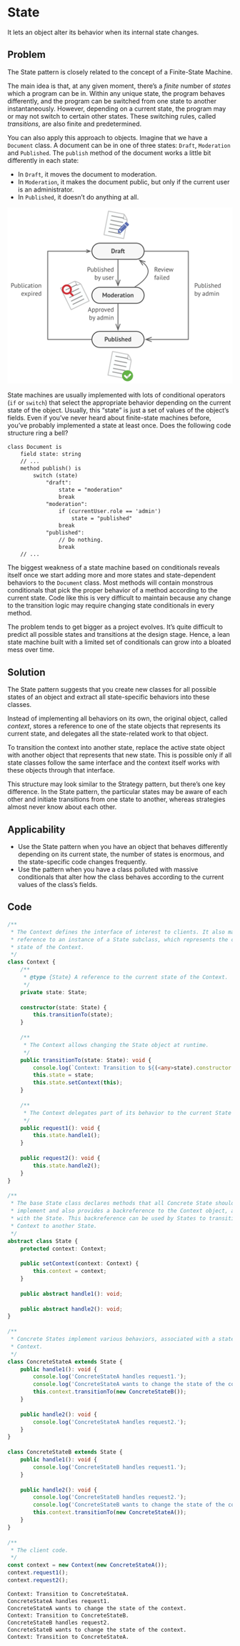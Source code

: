 # State

It lets an object alter its behavior when its internal state changes.

## Problem

The State pattern is closely related to the concept of a Finite-State Machine.

The main idea is that, at any given moment, there’s a  _finite_  number of  _states_  which a program can be in. Within any unique state, the program behaves differently, and the program can be switched from one state to another instantaneously. However, depending on a current state, the program may or may not switch to certain other states. These switching rules, called  _transitions_, are also finite and predetermined.

You can also apply this approach to objects. Imagine that we have a  `Document`  class. A document can be in one of three states:  `Draft`,  `Moderation`  and  `Published`. The  `publish`  method of the document works a little bit differently in each state:

- In  `Draft`, it moves the document to moderation.
- In  `Moderation`, it makes the document public, but only if the current user is an administrator.
- In  `Published`, it doesn’t do anything at all.

![State](../assets/state.png)

State machines are usually implemented with lots of conditional operators (`if` or `switch`) that select the appropriate behavior depending on the current state of the object. Usually, this “state” is just a set of values of the object’s fields. Even if you’ve never heard about finite-state machines before, you’ve probably implemented a state at least once. Does the following code structure ring a bell?

```
class Document is
    field state: string
    // ...
    method publish() is
        switch (state)
            "draft":
                state = "moderation"
                break
            "moderation":
                if (currentUser.role == 'admin')
                    state = "published"
                break
            "published":
                // Do nothing.
                break
    // ...
```

The biggest weakness of a state machine based on conditionals reveals itself once we start adding more and more states and state-dependent behaviors to the `Document` class. Most methods will contain monstrous conditionals that pick the proper behavior of a method according to the current state. Code like this is very difficult to maintain because any change to the transition logic may require changing state conditionals in every method.

The problem tends to get bigger as a project evolves. It’s quite difficult to predict all possible states and transitions at the design stage. Hence, a lean state machine built with a limited set of conditionals can grow into a bloated mess over time.

## Solution

The State pattern suggests that you create new classes for all possible states of an object and extract all state-specific behaviors into these classes.

Instead of implementing all behaviors on its own, the original object, called  _context_, stores a reference to one of the state objects that represents its current state, and delegates all the state-related work to that object.

To transition the context into another state, replace the active state object with another object that represents that new state. This is possible only if all state classes follow the same interface and the context itself works with these objects through that interface.

This structure may look similar to the Strategy pattern, but there’s one key difference. In the State pattern, the particular states may be aware of each other and initiate transitions from one state to another, whereas strategies almost never know about each other.

## Applicability

- Use the State pattern when you have an object that behaves differently depending on its current state, the number of states is enormous, and the state-specific code changes frequently.
- Use the pattern when you have a class polluted with massive conditionals that alter how the class behaves according to the current values of the class’s fields.

## Code

```ts
/**
 * The Context defines the interface of interest to clients. It also maintains a
 * reference to an instance of a State subclass, which represents the current
 * state of the Context.
 */
class Context {
    /**
     * @type {State} A reference to the current state of the Context.
     */
    private state: State;

    constructor(state: State) {
        this.transitionTo(state);
    }

    /**
     * The Context allows changing the State object at runtime.
     */
    public transitionTo(state: State): void {
        console.log(`Context: Transition to ${(<any>state).constructor.name}.`);
        this.state = state;
        this.state.setContext(this);
    }

    /**
     * The Context delegates part of its behavior to the current State object.
     */
    public request1(): void {
        this.state.handle1();
    }

    public request2(): void {
        this.state.handle2();
    }
}

/**
 * The base State class declares methods that all Concrete State should
 * implement and also provides a backreference to the Context object, associated
 * with the State. This backreference can be used by States to transition the
 * Context to another State.
 */
abstract class State {
    protected context: Context;

    public setContext(context: Context) {
        this.context = context;
    }

    public abstract handle1(): void;

    public abstract handle2(): void;
}

/**
 * Concrete States implement various behaviors, associated with a state of the
 * Context.
 */
class ConcreteStateA extends State {
    public handle1(): void {
        console.log('ConcreteStateA handles request1.');
        console.log('ConcreteStateA wants to change the state of the context.');
        this.context.transitionTo(new ConcreteStateB());
    }

    public handle2(): void {
        console.log('ConcreteStateA handles request2.');
    }
}

class ConcreteStateB extends State {
    public handle1(): void {
        console.log('ConcreteStateB handles request1.');
    }

    public handle2(): void {
        console.log('ConcreteStateB handles request2.');
        console.log('ConcreteStateB wants to change the state of the context.');
        this.context.transitionTo(new ConcreteStateA());
    }
}

/**
 * The client code.
 */
const context = new Context(new ConcreteStateA());
context.request1();
context.request2();
```

```
Context: Transition to ConcreteStateA.
ConcreteStateA handles request1.
ConcreteStateA wants to change the state of the context.
Context: Transition to ConcreteStateB.
ConcreteStateB handles request2.
ConcreteStateB wants to change the state of the context.
Context: Transition to ConcreteStateA.
```
